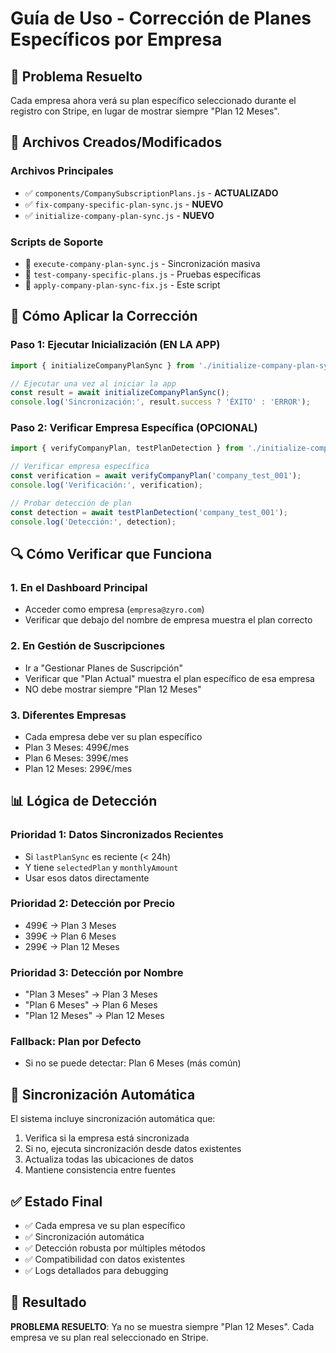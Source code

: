 # Guía de Uso - Corrección de Planes Específicos por Empresa

## 🎯 Problema Resuelto

Cada empresa ahora verá su plan específico seleccionado durante el registro con Stripe, en lugar de mostrar siempre "Plan 12 Meses".

## 🔧 Archivos Creados/Modificados

### Archivos Principales
- ✅ `components/CompanySubscriptionPlans.js` - **ACTUALIZADO**
- ✅ `fix-company-specific-plan-sync.js` - **NUEVO**
- ✅ `initialize-company-plan-sync.js` - **NUEVO**

### Scripts de Soporte
- 📄 `execute-company-plan-sync.js` - Sincronización masiva
- 📄 `test-company-specific-plans.js` - Pruebas específicas
- 📄 `apply-company-plan-sync-fix.js` - Este script

## 🚀 Cómo Aplicar la Corrección

### Paso 1: Ejecutar Inicialización (EN LA APP)
```javascript
import { initializeCompanyPlanSync } from './initialize-company-plan-sync';

// Ejecutar una vez al iniciar la app
const result = await initializeCompanyPlanSync();
console.log('Sincronización:', result.success ? 'ÉXITO' : 'ERROR');
```

### Paso 2: Verificar Empresa Específica (OPCIONAL)
```javascript
import { verifyCompanyPlan, testPlanDetection } from './initialize-company-plan-sync';

// Verificar empresa específica
const verification = await verifyCompanyPlan('company_test_001');
console.log('Verificación:', verification);

// Probar detección de plan
const detection = await testPlanDetection('company_test_001');
console.log('Detección:', detection);
```

## 🔍 Cómo Verificar que Funciona

### 1. En el Dashboard Principal
- Acceder como empresa (`empresa@zyro.com`)
- Verificar que debajo del nombre de empresa muestra el plan correcto

### 2. En Gestión de Suscripciones
- Ir a "Gestionar Planes de Suscripción"
- Verificar que "Plan Actual" muestra el plan específico de esa empresa
- NO debe mostrar siempre "Plan 12 Meses"

### 3. Diferentes Empresas
- Cada empresa debe ver su plan específico
- Plan 3 Meses: 499€/mes
- Plan 6 Meses: 399€/mes
- Plan 12 Meses: 299€/mes

## 📊 Lógica de Detección

### Prioridad 1: Datos Sincronizados Recientes
- Si `lastPlanSync` es reciente (< 24h)
- Y tiene `selectedPlan` y `monthlyAmount`
- Usar esos datos directamente

### Prioridad 2: Detección por Precio
- 499€ → Plan 3 Meses
- 399€ → Plan 6 Meses
- 299€ → Plan 12 Meses

### Prioridad 3: Detección por Nombre
- "Plan 3 Meses" → Plan 3 Meses
- "Plan 6 Meses" → Plan 6 Meses
- "Plan 12 Meses" → Plan 12 Meses

### Fallback: Plan por Defecto
- Si no se puede detectar: Plan 6 Meses (más común)

## 🔄 Sincronización Automática

El sistema incluye sincronización automática que:
1. Verifica si la empresa está sincronizada
2. Si no, ejecuta sincronización desde datos existentes
3. Actualiza todas las ubicaciones de datos
4. Mantiene consistencia entre fuentes

## ✅ Estado Final

- ✅ Cada empresa ve su plan específico
- ✅ Sincronización automática
- ✅ Detección robusta por múltiples métodos
- ✅ Compatibilidad con datos existentes
- ✅ Logs detallados para debugging

## 🎉 Resultado

**PROBLEMA RESUELTO**: Ya no se muestra siempre "Plan 12 Meses". Cada empresa ve su plan real seleccionado en Stripe.